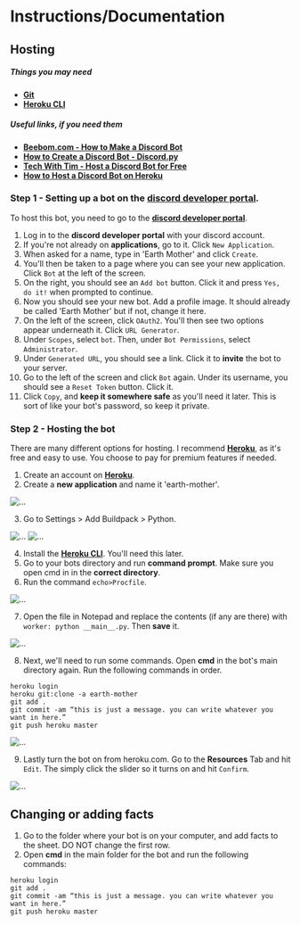 # Instructions/Documentation

## Hosting

##### Things you may need
* **[Git](https://git-scm.com/book/en/v2/Getting-Started-Installing-Git)**
* **[Heroku CLI](https://devcenter.heroku.com/articles/heroku-cli#install-the-heroku-cli)**

##### Useful links, if you need them
* **[Beebom.com - How to Make a Discord Bot](https://beebom.com/how-make-discord-bot/)**
* **[How to Create a Discord Bot - Discord.py](https://discordpy.readthedocs.io/en/stable/discord.html)**
* **[Tech With Tim - Host a Discord Bot for Free](https://www.google.com/url?sa=t&rct=j&q=&esrc=s&source=web&cd=&cad=rja&uact=8&ved=2ahUKEwid1uCDk6X3AhUNT8AKHXGADF4QtwJ6BAgIEAE&url=https%3A%2F%2Fwww.techwithtim.net%2Ftutorials%2Fdiscord-py%2Fhosting-a-discord-bot-for-free%2F&usg=AOvVaw2y8xW1jXdjr_8ZsMa__cNv)**
* **[How to Host a Discord Bot on Heroku](https://github.com/audieni/discord-py-heroku)**

### Step 1 - Setting up a bot on the [discord developer portal](https://discord.com/developers/applications).
To host this bot, you need to go to the **[discord developer portal](https://discord.com/developers/applications)**.

1. Log in to the **discord developer portal** with your discord account.
2. If you're not already on **applications**, go to it. Click `New Application`.
3. When asked for a name, type in 'Earth Mother' and click `Create`.
4. You'll then be taken to a page where you can see your new application. Click `Bot` at the left of the screen.
5. On the right, you should see an `Add bot` button. Click it and press `Yes, do it!` when prompted to continue.
6. Now you should see your new bot. Add a profile image. It should already be called 'Earth Mother' but if not, change it here.
7. On the left of the screen, click `OAuth2`. You'll then see two options appear underneath it. Click `URL Generator`.
8. Under `Scopes`, select `bot`. Then, under `Bot Permissions`, select `Administrator`.
9. Under `Generated URL`, you should see a link. Click it to **invite** the bot to your server.
10. Go to the left of the screen and click `Bot` again. Under its username, you should see a `Reset Token` button. Click it.
11. Click `Copy`, and **keep it somewhere safe** as you'll need it later. This is sort of like your bot's password, so keep it private.

### Step 2 - Hosting the bot
There are many different options for hosting. I recommend **[Heroku](https://heroku.com/)**, as it's free and easy to use. You choose to pay for premium features if needed.

1. Create an account on **[Heroku](https://heroku.com/)**.
2. Create a **new application** and name it 'earth-mother'.

![...](https://www.techwithtim.net/wp-content/uploads/2019/02/heroku-app.png)<br>

3. Go to Settings > Add Buildpack > Python.

![...](https://www.techwithtim.net/wp-content/uploads/2019/02/heroku-build.png)
![...](https://www.techwithtim.net/wp-content/uploads/2019/02/python-build.png)<br>

4. Install the **[Heroku CLI](https://devcenter.heroku.com/articles/heroku-command-line)**. You'll need this later.
5. Go to your bots directory and run **command prompt**. Make sure you open cmd in in the **correct directory**.
6. Run the command `echo>Procfile`.

![...](https://www.techwithtim.net/wp-content/uploads/2019/02/echo.png)<br>

7. Open the file in Notepad and replace the contents (if any are there) with `worker: python __main__.py`. Then **save** it.

![...](http://techwithtim.net/wp-content/uploads/2019/02/proc.png)<br>

8. Next, we'll need to run some commands. Open **cmd** in the bot's main directory again. Run the following commands in order.

```batch
heroku login
heroku git:clone -a earth-mother
git add .
git commit -am “this is just a message. you can write whatever you want in here.”
git push heroku master
```
![...](https://www.techwithtim.net/wp-content/uploads/2019/02/output.png)

9. Lastly turn the bot on from heroku.com. Go to the **Resources** Tab and hit `Edit`. The simply click the slider so it turns on and hit `Confirm`.

![...](https://www.techwithtim.net/wp-content/uploads/2019/02/on.png)

## Changing or adding facts

1. Go to the folder where your bot is on your computer, and add facts to the sheet. DO NOT change the first row.
2. Open **cmd** in the main folder for the bot and run the following commands:

```batch
heroku login
git add .
git commit -am “this is just a message. you can write whatever you want in here.”
git push heroku master
```
